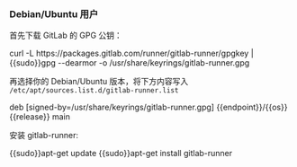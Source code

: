 ### Debian/Ubuntu 用户

首先下载 GitLab 的 GPG 公钥：

<tmpl z-lang="bash">
curl -L https://packages.gitlab.com/runner/gitlab-runner/gpgkey | {{sudo}}gpg --dearmor -o /usr/share/keyrings/gitlab-runner.gpg
</tmpl>

再选择你的 Debian/Ubuntu 版本，将下方内容写入 `/etc/apt/sources.list.d/gitlab-runner.list`

<tmpl z-input="release" z-path="/etc/apt/sources.list.d/gitlab-runner.list">
deb [signed-by=/usr/share/keyrings/gitlab-runner.gpg] {{endpoint}}/{{os}} {{release}} main
</tmpl>

安装 gitlab-runner:

<tmpl z-lang="bash">
{{sudo}}apt-get update
{{sudo}}apt-get install gitlab-runner
</tmpl>

